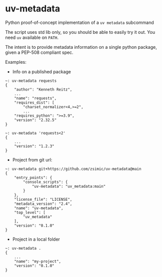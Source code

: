 # uv-metadata

Python proof-of-concept implementation of a `uv metadata` subcommand

The script uses std lib only, so you should be able to easily try it out.
You need `uv` available on `PATH`.

The intent is to provide metadata information on a single python package,
given a PEP-508 compliant spec.

Examples:

- Info on a published package

```shell
~: uv-metadata requests
{
    "author": "Kenneth Reitz",
    ...
    "name": "requests",
    "requires_dist": [
        "charset_normalizer<4,>=2",
        ...
    "requires_python": ">=3.9",
    "version": "2.32.5"
}

~: uv-metadata 'requests<2'
{
    ...
    "version": "1.2.3"
}
```

- Project from git url:

```
~: uv-metadata git+https://github.com/zsimic/uv-metadata@main
{
    "entry_points": {
        "console_scripts": {
            "uv-metadata": "uv_metadata:main"
        }
    },
    "license_file": "LICENSE",
    "metadata_version": "2.4",
    "name": "uv-metadata",
    "top_level": [
        "uv_metadata"
    ],
    "version": "0.1.0"
}
```


- Project in a local folder

```
~: uv-metadata .
{
    ...
    "name": "my-project",
    "version": "0.1.0"
}
```
